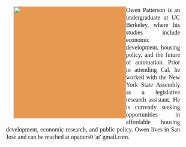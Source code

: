 <div style="Margin:20px;">
            <img src="https://scontent-lga3-1.xx.fbcdn.net/v/t31.0-8/25531929_899450653543541_70826121351541736_o.jpg?_nc_cat=111&_nc_ohc=VUfQgxhX0nYAQnLVi3gNWhvEvRwTWAntCjcN82XETouwmMhSBCc8h3p1A&_nc_ht=scontent-lga3-1.xx&oh=7aedde4d0331a0e7b46cacdba877582f&oe=5EA180A4" align="left" width="300" border="0" style="Margin:0 0 20px 20px; background:#E79851;" />
            <p style="Margin:0; font:16px/1.25 Georgia; text-align:justify;">
                Owen Patterson is an undergraduate at UC Berkeley, where his studies include economic development, housing policy, and the future of automation. Prior to attending Cal, he worked with the New York State Assembly as a legislative research assistant. He is currently seeking opportunities in affordable housing development, economic research, and public policy. Owen lives in San Jose and can be reached at opatters0 'at' gmail.com. 
            </p>
</div>
